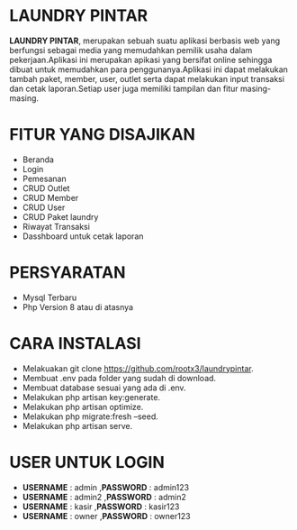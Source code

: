 
# LAUNDRY PINTAR
**LAUNDRY PINTAR**, merupakan sebuah suatu aplikasi berbasis web yang berfungsi sebagai media yang memudahkan pemilik usaha dalam pekerjaan.Aplikasi ini merupakan apikasi yang bersifat online sehingga dibuat untuk memudahkan para penggunanya.Aplikasi ini dapat melakukan tambah paket, member, user, outlet serta dapat melakukan input transaksi dan cetak laporan.Setiap user juga memiliki tampilan dan fitur masing-masing.
# FITUR YANG DISAJIKAN
- Beranda
- Login
- Pemesanan
- CRUD Outlet
- CRUD Member
- CRUD User
- CRUD Paket laundry
- Riwayat Transaksi
- Dasshboard untuk  cetak laporan
# PERSYARATAN
- Mysql Terbaru
- Php Version 8 atau di atasnya
# CARA INSTALASI
- Melakuakan git clone https://github.com/rootx3/laundrypintar.
- Membuat .env pada folder yang sudah di download.
- Membuat database sesuai yang ada di .env.
- Melakukan php artisan key:generate.
- Melakukan php artisan optimize.
- Melakukan php migrate:fresh –seed.
- Melakukan php artisan serve.
# USER UNTUK LOGIN
- **USERNAME** : admin ,**PASSWORD** : admin123
- **USERNAME** : admin2 ,**PASSWORD** : admin2
- **USERNAME** : kasir ,**PASSWORD** : kasir123
- **USERNAME** : owner ,**PASSWORD** : owner123